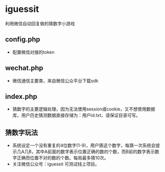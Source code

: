 # iguessit
利用微信自动回复做的猜数字小游戏
## config.php
* 配置微信对接的token
## wechat.php
* 微信通信主要类，来自微信公众平台下载sdk
## index.php
* 猜数字的主要逻辑处理，因为无法使用session或cookie，又不想使用数据库，用户历史猜测数据直接存储为：用户id.txt，请保证目录可写。
## 猜数字玩法
* 系统设定一个没有重复的4位数字(1-9)，用户猜这个数字，每猜一次系统会提示几A几B，其中A前面的数字表示位置正确的数的个数，而B前的数字表示数字正确而位置不对的数的个数。每局最多猜10次。
* 关注微信公众号：iguessit 可测试线上项目。
